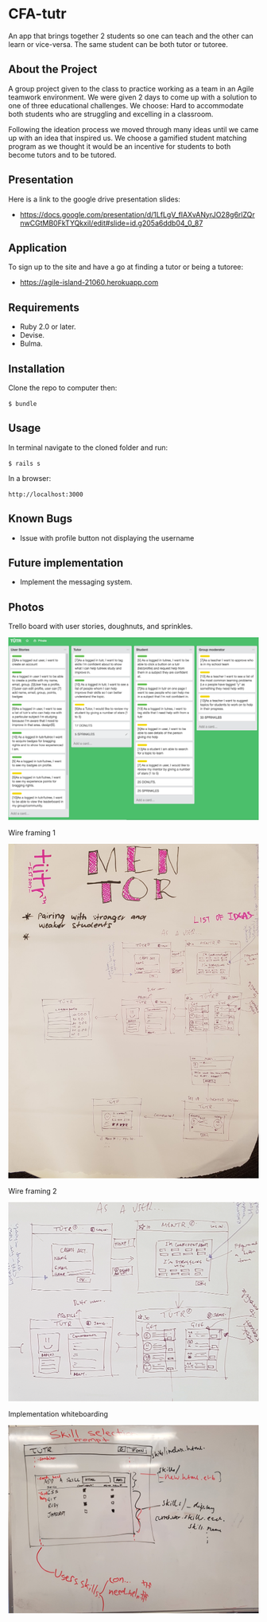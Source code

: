 # CFA-tutr

An app that brings together 2 students so one can teach and the other can learn or vice-versa. The same student can be both tutor or tutoree.

## About the Project

A group project given to the class to practice working as a team in an Agile teamwork environment. We were given 2 days to come up with a solution to one of three educational challenges. We choose: Hard to accommodate both students who are struggling and excelling in a classroom.

Following the ideation process we moved through many ideas until we came up with an idea that inspired us. We choose a gamified student matching program as we thought it would be an incentive for students to both become tutors and to be tutored.

## Presentation

Here is a link to the google drive presentation slides:

- https://docs.google.com/presentation/d/1LfLgV_flAXvANyrJO28g6rlZQrnwCGtMB0FkTYQkxiI/edit#slide=id.g205a6ddb04_0_87

## Application

To sign up to the site and have a go at finding a tutor or being a tutoree:

- https://agile-island-21060.herokuapp.com

## Requirements

- Ruby 2.0 or later.
- Devise.
- Bulma.

## Installation

Clone the repo to computer then:

  `$ bundle`


## Usage

In terminal navigate to the cloned folder and run:

  `$ rails s`

In a browser:

  `http://localhost:3000`

## Known Bugs

- Issue with profile button not displaying the username

## Future implementation

- Implement the messaging system.

## Photos

Trello board with user stories, doughnuts, and sprinkles.

![alt tag](https://github.com/alucinare/CFA-tutr/blob/master/images/trello.png)

Wire framing 1

![alt tag](https://github.com/alucinare/CFA-tutr/blob/master/images/wireframe1.jpg)

Wire framing 2

![alt tag](https://github.com/alucinare/CFA-tutr/blob/master/images/wireframe2.jpg)

Implementation whiteboarding

![alt tag](https://github.com/alucinare/CFA-tutr/blob/master/images/implementation.jpg)
